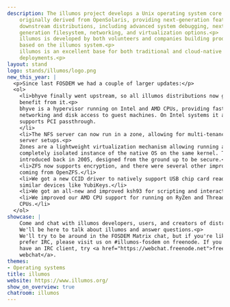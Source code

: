 ```yaml
---
description: The illumos project develops a Unix operating system core that was
    originally derived from OpenSolaris, providing next-generation features for
    downstream distributions, including advanced system debugging, next
    generation filesystem, networking, and virtualization options.<p>
    illumos is developed by both volunteers and companies building products
    based on the illumos system.<p>
    illumos is an excellent base for both traditional and cloud-native
    deployments.<p>
layout: stand
logo: stands/illumos/logo.png
new_this_year: |
  <p>Since last FOSDEM we had a couple of larger updates:</p>
  <ol>
    <li>bhyve finally went upstream, so all illumos distributions now get to
    benefit from it.<p>
    bhyve is a hypervisor running on Intel and AMD CPUs, providing fast
    networking and disk access to guest machines. On Intel systems it also
    supports PCI passthrough.
    </li>
    <li>The NFS server can now run in a zone, allowing for multi-tenancy NFS
    server setups.<p>
    Zones are a lightweight virtualization mechanism allowing running another,
    completely isolated instance of the native OS on the same kernel. They were
    introduced back in 2005, designed from the ground up to be secure.</li>
    <li>ZFS now supports encryption, and there were several other improvements
    coming from OpenZFS.</li>
    <li>We got a new CCID driver to natively support USB chip card readers and
    similar devices like YubiKeys.</li>
    <li>We got an all-new and improved ksh93 for scripting and interactive use.</li>
    <li>We improved our AMD CPU support for running on RyZen and Threadripper
    CPUs.</li>
  </ol>
showcase: |
    Come and chat with illumos developers, users, and creators of distributions!
    We'll be here to talk about illumos and answer questions.<p>
    We'll try to be around in the FOSDEM Matrix chat, but if you're like us and
    prefer IRC, please visit us on #illumos-fosdem on freenode. If you don't
    have an IRC client, try <a href="https://webchat.freenode.net">freenode's
    webchat</a>.
themes:
- Operating systems
title: illumos
website: https://www.illumos.org/
show_on_overview: true
chatroom: illumos
---
```

